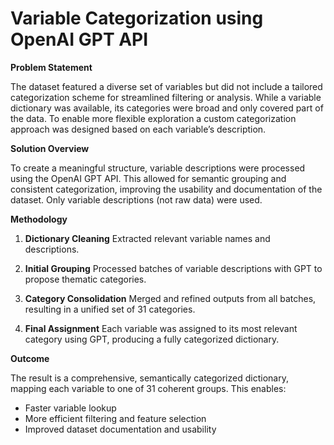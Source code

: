 # Variable Categorization using OpenAI GPT API

**Problem Statement**

The dataset featured a diverse set of variables but did not include a tailored categorization scheme for streamlined filtering or analysis. While a variable dictionary was available, its categories were broad and only covered part of the data. To enable more flexible exploration a custom categorization approach was designed based on each variable’s description.

**Solution Overview**

To create a meaningful structure, variable descriptions were processed using the OpenAI GPT API. This allowed for semantic grouping and consistent categorization, improving the usability and documentation of the dataset. Only variable descriptions (not raw data) were used. 

**Methodology**

1. **Dictionary Cleaning**
   Extracted relevant variable names and descriptions.

2. **Initial Grouping**
   Processed batches of variable descriptions with GPT to propose thematic categories.

3. **Category Consolidation**
   Merged and refined outputs from all batches, resulting in a unified set of 31 categories.

4. **Final Assignment**
   Each variable was assigned to its most relevant category using GPT, producing a fully categorized dictionary.

**Outcome**

The result is a comprehensive, semantically categorized dictionary, mapping each variable to one of 31 coherent groups. This enables:

* Faster variable lookup
* More efficient filtering and feature selection
* Improved dataset documentation and usability
